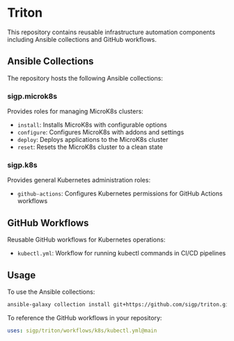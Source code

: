 # Triton

This repository contains reusable infrastructure automation components including Ansible collections and GitHub workflows.

## Ansible Collections

The repository hosts the following Ansible collections:

### sigp.microk8s
Provides roles for managing MicroK8s clusters:
- `install`: Installs MicroK8s with configurable options
- `configure`: Configures MicroK8s with addons and settings
- `deploy`: Deploys applications to the MicroK8s cluster
- `reset`: Resets the MicroK8s cluster to a clean state

### sigp.k8s
Provides general Kubernetes administration roles:
- `github-actions`: Configures Kubernetes permissions for GitHub Actions workflows

## GitHub Workflows

Reusable GitHub workflows for Kubernetes operations:

- `kubectl.yml`: Workflow for running kubectl commands in CI/CD pipelines

## Usage

To use the Ansible collections:
```bash
ansible-galaxy collection install git+https://github.com/sigp/triton.git
```

To reference the GitHub workflows in your repository:
```yaml
uses: sigp/triton/workflows/k8s/kubectl.yml@main